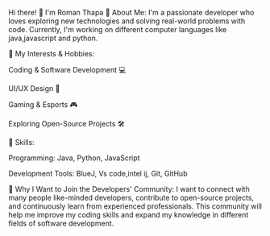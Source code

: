 Hi there! 👋 I'm Roman Thapa
🔹 About Me:
I'm a passionate developer who loves exploring new technologies and solving real-world problems with code. Currently, I'm working on different computer languages like java,javascript and python.

🔹 My Interests & Hobbies:

Coding & Software Development 💻

UI/UX Design 🎨

Gaming & Esports 🎮

Exploring Open-Source Projects 🛠️

🔹 Skills:

Programming: Java, Python, JavaScript

Development Tools: BlueJ, Vs code,intel ij, Git, GitHub

🔹 Why I Want to Join the Developers' Community:
I want to connect with many people like-minded developers, contribute to open-source projects, and continuously learn from experienced professionals. This community will help me improve my coding skills and expand my knowledge in different fields of software development.

